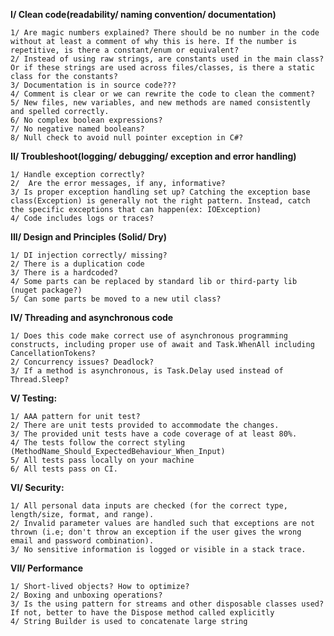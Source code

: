 **I/ Clean code(readability/ naming convention/ documentation)**

	1/ Are magic numbers explained? There should be no number in the code without at least a comment of why this is here. If the number is repetitive, is there a constant/enum or equivalent?
	2/ Instead of using raw strings, are constants used in the main class? Or if these strings are used across files/classes, is there a static class for the constants?
	3/ Documentation is in source code???
	4/ Comment is clear or we can rewrite the code to clean the comment?
	5/ New files, new variables, and new methods are named consistently and spelled correctly.
	6/ No complex boolean expressions?
	7/ No negative named booleans?
	8/ Null check to avoid null pointer exception in C#?
	
**II/ Troubleshoot(logging/ debugging/ exception and error handling)**

	1/ Handle exception correctly?
	2/  Are the error messages, if any, informative?
	3/ Is proper exception handling set up? Catching the exception base class(Exception) is generally not the right pattern. Instead, catch the specific exceptions that can happen(ex: IOException)
	4/ Code includes logs or traces?
	
**III/ Design and Principles (Solid/ Dry)**

	1/ DI injection correctly/ missing?
	2/ There is a duplication code
	3/ There is a hardcoded?
	4/ Some parts can be replaced by standard lib or third-party lib (nuget package?)
	5/ Can some parts be moved to a new util class?

**IV/ Threading and asynchronous code**

	1/ Does this code make correct use of asynchronous programming constructs, including proper use of await and Task.WhenAll including CancellationTokens?
	2/ Concurrency issues? Deadlock?
	3/ If a method is asynchronous, is Task.Delay used instead of Thread.Sleep?

**V/ Testing:**

	1/ AAA pattern for unit test?
	2/ There are unit tests provided to accommodate the changes.
	3/ The provided unit tests have a code coverage of at least 80%.
	4/ The tests follow the correct styling (MethodName_Should_ExpectedBehaviour_When_Input)
	5/ All tests pass locally on your machine
	6/ All tests pass on CI.

**VI/ Security:**

	1/ All personal data inputs are checked (for the correct type, length/size, format, and range).
	2/ Invalid parameter values are handled such that exceptions are not thrown (i.e; don't throw an exception if the user gives the wrong email and password combination).
	3/ No sensitive information is logged or visible in a stack trace.

**VII/ Performance**

	1/ Short-lived objects? How to optimize?
	2/ Boxing and unboxing operations?
	3/ Is the using pattern for streams and other disposable classes used? If not, better to have the Dispose method called explicitly
	4/ String Builder is used to concatenate large string



